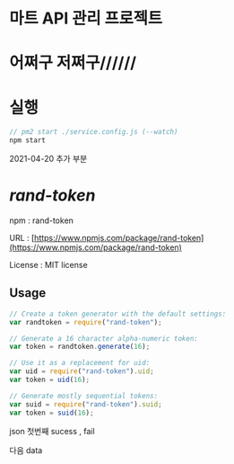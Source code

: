 # **마트 API 관리 프로젝트**

# 어쩌구 저쩌구//////

# **실행**

```javascript
// pm2 start ./service.config.js (--watch)
npm start
```

2021-04-20 추가 부분

# _rand-token_

npm : rand-token

URL : [https://www.npmjs.com/package/rand-token](https://www.npmjs.com/package/rand-token)

License : MIT license

## **Usage**

```javascript
// Create a token generator with the default settings:
var randtoken = require("rand-token");

// Generate a 16 character alpha-numeric token:
var token = randtoken.generate(16);

// Use it as a replacement for uid:
var uid = require("rand-token").uid;
var token = uid(16);

// Generate mostly sequential tokens:
var suid = require("rand-token").suid;
var token = suid(16);
```

json 첫번째 sucess , fail

다음 data
